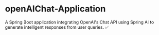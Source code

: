 # openAIChat-Application
A Spring Boot application integrating OpenAI's Chat API using Spring AI to generate intelligent responses from user queries. ✅
